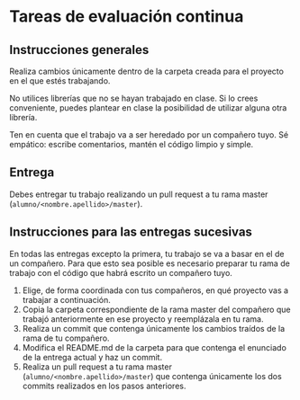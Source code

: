 # Tareas de evaluación continua

## Instrucciones generales

Realiza cambios únicamente dentro de la carpeta creada para el proyecto en el que estés trabajando.

No utilices librerías que no se hayan trabajado en clase. Si lo crees conveniente, puedes plantear en clase la posibilidad de utilizar alguna otra librería.

Ten en cuenta que el trabajo va a ser heredado por un compañero tuyo. Sé empático: escribe comentarios, mantén el código limpio y simple.

## Entrega

Debes entregar tu trabajo realizando un pull request a tu rama master (`alumno/<nombre.apellido>/master`).

## Instrucciones para las entregas sucesivas

En todas las entregas excepto la primera, tu trabajo se va a basar en el de un compañero. Para que esto sea posible es necesario preparar tu rama de trabajo con el código que habrá escrito un compañero tuyo.

1. Elige, de forma coordinada con tus compañeros, en qué proyecto vas a trabajar a continuación.
1. Copia la carpeta correspondiente de la rama master del compañero que trabajó anteriormente en ese proyecto y reemplázala en tu rama.
1. Realiza un commit que contenga únicamente los cambios traídos de la rama de tu compañero.
1. Modifica el README.md de la carpeta para que contenga el enunciado de la entrega actual y haz un commit.
1. Realiza un pull request a tu rama master (`alumno/<nombre.apellido>/master`) que contenga únicamente los dos commits realizados en los pasos anteriores.
